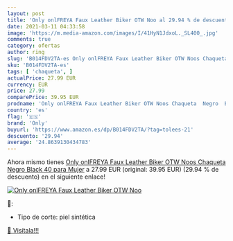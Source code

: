 ```yaml
---
layout: post
title: 'Only onlFREYA Faux Leather Biker OTW Noo al 29.94 % de descuento'
date: 2021-03-11 04:33:58
image: 'https://m.media-amazon.com/images/I/41HyN1JdxoL._SL400_.jpg'
comments: true
category: ofertas
author: ring
slug: 'B014FDV2TA-es Only onlFREYA Faux Leather Biker OTW Noos Chaqueta Negro...'
sku: 'B014FDV2TA-es'
tags: [ 'chaqueta', ]
actualPrice: 27.99 EUR
currency: EUR
price: 27.99
comparePrice: 39.95 EUR
prodname: 'Only onlFREYA Faux Leather Biker OTW Noos Chaqueta  Negro  Black   40 para Mujer'
country: 'es'
flag: '🇪🇸'
brand: 'Only'
buyurl: 'https://www.amazon.es/dp/B014FDV2TA/?tag=tolees-21'
descuento: '29.94'
average: '24.8639130434783'
---
```


Ahora mismo tienes [Only onlFREYA Faux Leather Biker OTW Noos Chaqueta  Negro  Black   40 para Mujer](https://www.amazon.es/dp/B014FDV2TA/?tag=tolees-21) a 27.99 EUR (original: 39.95 EUR) (29.94 %  de descuento) en el siguiente enlace!

[![Only onlFREYA Faux Leather Biker OTW Noo](https://m.media-amazon.com/images/I/41HyN1JdxoL._SL400_.jpg)](https://www.amazon.es/dp/B014FDV2TA/?tag=tolees-21)

🔎:

- Tipo de corte: piel sintética

[🛒 Visítala!!!](https://www.amazon.es/dp/B014FDV2TA/?tag=tolees-21)
